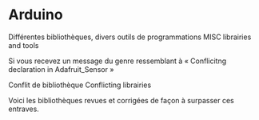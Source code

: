 # Arduino
Différentes bibliothèques, divers outils de programmations    MISC librairies and tools

Si vous recevez un message du genre ressemblant à 
« Conflicitng declaration in Adafruit_Sensor  »

Conflit de bibliothèque
Conflicting librairies

Voici les bibliothèques revues et corrigées de façon à surpasser ces entraves.

